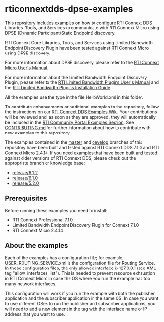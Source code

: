 # rticonnextdds-dpse-examples

This repository includes examples on how to configure RTI Connext DDS Libraries,
Tools, and Services to communicate with RTI Connext Micro using DPSE (Dynamic
Participant/Static Endpoint) discovery.

RTI Connext Core Libraries, Tools, and Services using Limited Bandwidth Endpoint
Discovery Plugin have been tested against RTI Connext Micro using DPSE discovery.

For more information about DPSE discovery, please refer to the 
[RTI Connext Micro User's Manual](https://community.rti.com/static/documentation/connext-micro/2.4.14/doc/html/usersmanual/discovery.html#static-discovery-plugin).

For more information about the Limited Bandwidth Endpoint Discovery Plugin,
please refer to the [RTI Limited Bandwidth Plugins User's Manual](https://community.rti.com/static/documentation/connext-dds/7.1.0/doc/manuals/addon_products/limited_bandwidth_plugins/users_manual/index.htm)
and the [RTI Limited Bandwidth Plugins Installation Guide](https://community.rti.com/static/documentation/connext-dds/7.1.0/doc/manuals/addon_products/limited_bandwidth_plugins/installation_guide/index.htm).

All the examples use the type in the file HelloWorld.xml in this folder.

To contribute enhancements or additional examples to the repository, follow the
instructions on our [RTI Connext DDS Examples
Wiki](https://github.com/rticommunity/rticonnextdds-examples/wiki). Your
contributions will be reviewed and, as soon as they are approved, they will
automatically be included in the [RTI Community Portal Examples
Section](http://community.rti.com). See [CONTRIBUTING.md](https://github.com/rticommunity/rticonnextdds-dpse-examples/blob/master/CONTRIBUTING.md)
for further information about how to contribute with new examples to this repository.

The examples contained in the
[master](https://github.com/rticommunity/rticonnextdds-examples/tree/master) and
[develop](https://github.com/rticommunity/rticonnextdds-examples/tree/develop)
branches of this repository have been built and tested against RTI Connext DDS
7.1.0 and RTI Connext Micro 2.4.14. If you need examples that have been built
and tested against older versions of RTI Connext DDS, please check out the
appropriate branch or knowledge base:

- [release/6.1.2](https://github.com/rticommunity/rticonnextdds-dpse-examples/tree/release/6.1.2)
- [release/6.1.0](https://github.com/rticommunity/rticonnextdds-dpse-examples/tree/release/6.1.0)
- [release/5.2.0](https://community.rti.com/kb/interoperability-connext-dds-micro-dpse-connext-dds-professional)

## Prerequisites

Before running these examples you need to install:

- RTI Connext Professional 7.1.0
- Limited Bandwidth Endpoint Discovery Plugin for Connext 7.1.0
- RTI Connext Micro 2.4.14

## About the examples

Each of the examples has a configuration file; for example, 
USER_ROUTING_SERVICE.xml is the configuration file for Routing Service. 
In these configuration files, the only allowed interface is 127.0.0.1 
(see XML tag "allow_interfaces_list"). This is needed to prevent 
resource exhaustion in RTI Connext Micro in case the OS where you 
run the example has too many network interfaces.

This configuration will work if you run the example with both the publisher
application and the subscriber application in the same OS. In case you want
to use different OSes to run the publisher and subscriber applications, you 
will need to add a new element in the tag with the interface name or IP 
address that you want to use.
